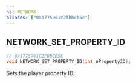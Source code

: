 ```yaml
---
ns: NETWORK
aliases: ["0x1775961c2fbbcb5c"]
---
```

## NETWORK_SET_PROPERTY_ID

```c
// 0x1775961C2FBBCB5C
void NETWORK_SET_PROPERTY_ID(int nPropertyID);
```

Sets the player property ID.

